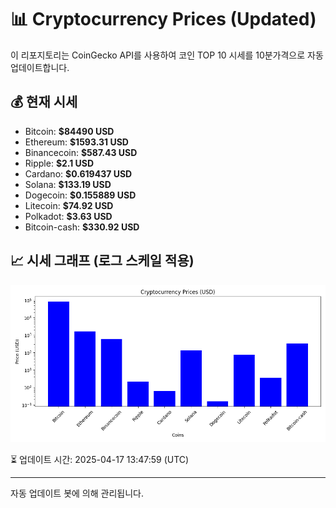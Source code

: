 
# 📊 Cryptocurrency Prices (Updated)

이 리포지토리는 CoinGecko API를 사용하여 코인 TOP 10 시세를 10분가격으로 자동 업데이트합니다.

## 💰 현재 시세
- Bitcoin: **$84490 USD**
- Ethereum: **$1593.31 USD**
- Binancecoin: **$587.43 USD**
- Ripple: **$2.1 USD**
- Cardano: **$0.619437 USD**
- Solana: **$133.19 USD**
- Dogecoin: **$0.155889 USD**
- Litecoin: **$74.92 USD**
- Polkadot: **$3.63 USD**
- Bitcoin-cash: **$330.92 USD**

## 📈 시세 그래프 (로그 스케일 적용)
![Crypto Prices](crypto_prices.png)

⏳ 업데이트 시간: 2025-04-17 13:47:59 (UTC)

---
자동 업데이트 봇에 의해 관리됩니다.
